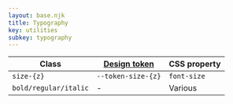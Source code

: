 ```yaml
---
layout: base.njk
title: Typography
key: utilities
subkey: typography
---
```


<div>
  <table>
    <thead>
      <tr>
        <th>Class</th>
        <th><a href="tokens.html">Design token</a></th>
        <th>CSS property</th>
      </tr>
    </thead>
    <tbody>
      <tr>
        <td><code>size-{z}</code></td>
        <td><code>--token-size-{z}</code></td>
        <td><code>font-size</code></td>
      </tr>
      <tr>
        <td><code>bold/regular/italic</code></td>
        <td>-</td>
        <td>Various</td>
      </tr>
    </tbody>
  </table>
</div>
